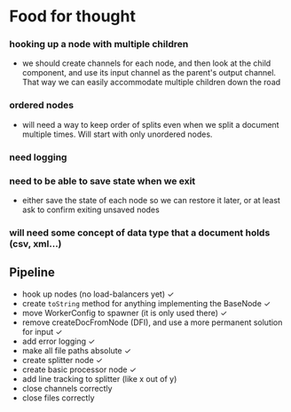 # Food for thought

### hooking up a node with multiple children

* we should create channels for each node, and then look at the child component, and use its input channel as the parent's output channel. That way we can easily accommodate multiple children down the road

### ordered nodes

* will need a way to keep order of splits even when we split a document multiple times. Will start with only unordered nodes.

### need logging

### need to be able to save state when we exit

* either save the state of each node so we can restore it later, or at least ask to confirm exiting unsaved nodes

### will need some concept of data type that a document holds (csv, xml...)



## Pipeline

* hook up nodes (no load-balancers yet) ✓
* create `toString` method for anything implementing the BaseNode ✓
* move WorkerConfig to spawner (it is only used there) ✓
* remove createDocFromNode (DFI), and use a more permanent solution for input ✓
* add error logging ✓
* make all file paths absolute ✓
* create splitter node ✓
* create basic processor node ✓
* add line tracking to splitter (like x out of y)
* close channels correctly
* close files correctly
